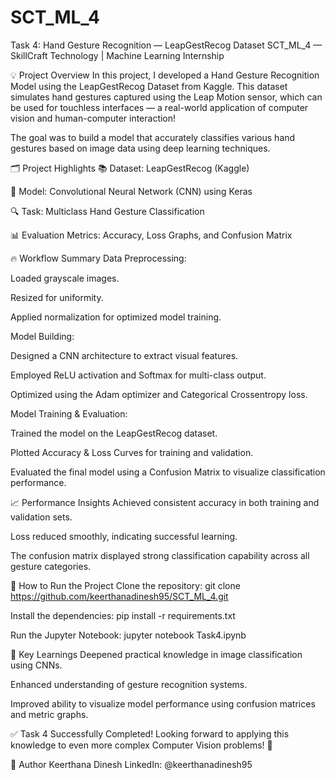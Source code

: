 # SCT_ML_4
Task 4: Hand Gesture Recognition — LeapGestRecog Dataset
SCT_ML_4 — SkillCraft Technology | Machine Learning Internship

💡 Project Overview
In this project, I developed a Hand Gesture Recognition Model using the LeapGestRecog Dataset from Kaggle. This dataset simulates hand gestures captured using the Leap Motion sensor, which can be used for touchless interfaces — a real-world application of computer vision and human-computer interaction!

The goal was to build a model that accurately classifies various hand gestures based on image data using deep learning techniques.

🗂️ Project Highlights
📚 Dataset: LeapGestRecog (Kaggle)

🧠 Model: Convolutional Neural Network (CNN) using Keras

🔍 Task: Multiclass Hand Gesture Classification

📊 Evaluation Metrics: Accuracy, Loss Graphs, and Confusion Matrix

🔥 Workflow Summary
Data Preprocessing:

Loaded grayscale images.

Resized for uniformity.

Applied normalization for optimized model training.

Model Building:

Designed a CNN architecture to extract visual features.

Employed ReLU activation and Softmax for multi-class output.

Optimized using the Adam optimizer and Categorical Crossentropy loss.

Model Training & Evaluation:

Trained the model on the LeapGestRecog dataset.

Plotted Accuracy & Loss Curves for training and validation.

Evaluated the final model using a Confusion Matrix to visualize classification performance.

📈 Performance Insights
Achieved consistent accuracy in both training and validation sets.

Loss reduced smoothly, indicating successful learning.

The confusion matrix displayed strong classification capability across all gesture categories.

💾 How to Run the Project
Clone the repository:
git clone https://github.com/keerthanadinesh95/SCT_ML_4.git

Install the dependencies:
pip install -r requirements.txt

Run the Jupyter Notebook:
jupyter notebook Task4.ipynb

📌 Key Learnings
Deepened practical knowledge in image classification using CNNs.

Enhanced understanding of gesture recognition systems.

Improved ability to visualize model performance using confusion matrices and metric graphs.

✅ Task 4 Successfully Completed!
Looking forward to applying this knowledge to even more complex Computer Vision problems! 🚀

📌 Author
Keerthana Dinesh
LinkedIn: @keerthanadinesh95


